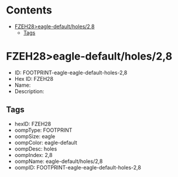 



Contents
========

* [FZEH28>eagle-default/holes/2,8](#fzeh28eagle-defaultholes28)
	* [Tags](#tags)

# FZEH28>eagle-default/holes/2,8

- ID: FOOTPRINT-eagle-eagle-default-holes-2,8
- Hex ID: FZEH28
- Name: 
- Description: 

## Tags

- hexID: FZEH28
- oompType: FOOTPRINT
- oompSize: eagle
- oompColor: eagle-default
- oompDesc: holes
- oompIndex: 2,8
- oompName: eagle-default/holes/2,8
- oompID: FOOTPRINT-eagle-eagle-default-holes-2,8
